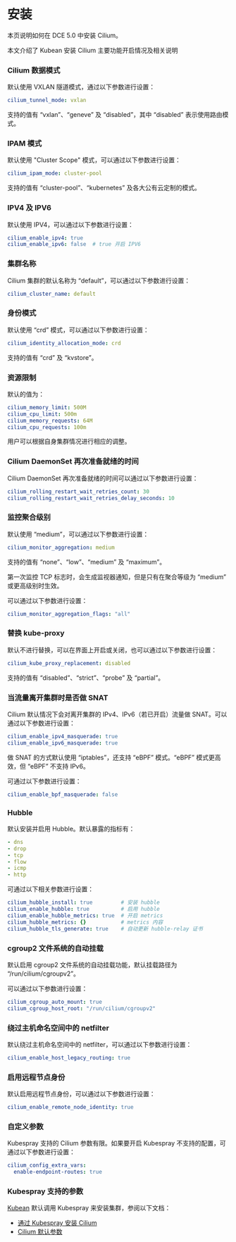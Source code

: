 # 安装

本页说明如何在 DCE 5.0 中安装 Cilium。

本文介绍了 Kubean 安装 Cilium 主要功能开启情况及相关说明

### Cilium 数据模式

默认使用 VXLAN 隧道模式，通过以下参数进行设置：

```yaml
cilium_tunnel_mode: vxlan
```

支持的值有 “vxlan”、“geneve” 及 “disabled”，其中 “disabled” 表示使用路由模式。

### IPAM 模式

默认使用 "Cluster Scope" 模式，可以通过以下参数进行设置：

```yaml
cilium_ipam_mode: cluster-pool
```

支持的值有 “cluster-pool”、“kubernetes” 及各大公有云定制的模式。

### IPV4 及 IPV6

默认使用 IPV4，可以通过以下参数进行设置：

```yaml
cilium_enable_ipv4: true
cilium_enable_ipv6: false  # true 开启 IPV6
```

### 集群名称

Cilium 集群的默认名称为 “default”，可以通过以下参数进行设置：

```yaml
cilium_cluster_name: default
```

### 身份模式

默认使用 “crd” 模式，可以通过以下参数进行设置：

```yaml
cilium_identity_allocation_mode: crd
```

支持的值有 “crd” 及 “kvstore”。

### 资源限制

默认的值为：

```yaml
cilium_memory_limit: 500M
cilium_cpu_limit: 500m
cilium_memory_requests: 64M
cilium_cpu_requests: 100m
```

用户可以根据自身集群情况进行相应的调整。

### Cilium DaemonSet 再次准备就绪的时间

Cilium DaemonSet 再次准备就绪的时间可以通过以下参数进行设置：

```yaml
cilium_rolling_restart_wait_retries_count: 30
cilium_rolling_restart_wait_retries_delay_seconds: 10
```

### 监控聚合级别

默认使用 “medium”，可以通过以下参数进行设置：

```yaml
cilium_monitor_aggregation: medium
```

支持的值有 “none”、“low”、“medium” 及 “maximum”。

第一次监控 TCP 标志时，会生成监视器通知，但是只有在聚合等级为 “medium” 或更高级别时生效。

可以通过以下参数进行设置：

```yaml
cilium_monitor_aggregation_flags: "all"
```

### 替换 kube-proxy

默认不进行替换，可以在界面上开启或关闭，也可以通过以下参数进行设置：

```yaml
cilium_kube_proxy_replacement: disabled
```

支持的值有 “disabled”、“strict”、“probe” 及 “partial”。

### 当流量离开集群时是否做 SNAT

Cilium 默认情况下会对离开集群的 IPv4、IPv6（若已开启）流量做 SNAT。可以通过以下参数进行设置：

```yaml
cilium_enable_ipv4_masquerade: true
cilium_enable_ipv6_masquerade: true
```

做 SNAT 的方式默认使用 “iptables”，还支持 “eBPF” 模式。“eBPF” 模式更高效，但 “eBPF” 不支持 IPv6。

可通过以下参数进行设置：

```yaml
cilium_enable_bpf_masquerade: false
```

### Hubble

默认安装并启用 Hubble。默认暴露的指标有：

```yaml
- dns
- drop
- tcp
- flow
- icmp
- http
```

可通过以下相关参数进行设置：

```yaml
cilium_hubble_install: true         # 安装 hubble
cilium_enable_hubble: true          # 启用 hubble
cilium_enable_hubble_metrics: true  # 开启 metrics
cilium_hubble_metrics: {}           # metrics 内容
cilium_hubble_tls_generate: true    # 自动更新 hubble-relay 证书
```

### cgroup2 文件系统的自动挂载

默认启用 cgroup2 文件系统的自动挂载功能，默认挂载路径为 “/run/cilium/cgroupv2”。

可以通过以下参数进行设置：

```yaml
cilium_cgroup_auto_mount: true
cilium_cgroup_host_root: "/run/cilium/cgroupv2"
```

### 绕过主机命名空间中的 netfilter

默认绕过主机命名空间中的 netfilter，可以通过以下参数进行设置：

```yaml
cilium_enable_host_legacy_routing: true
```

### 启用远程节点身份

默认启用远程节点身份，可以通过以下参数进行设置：

```yaml
cilium_enable_remote_node_identity: true
```

### 自定义参数

Kubespray 支持的 Cilium 参数有限。如果要开启 Kubespray 不支持的配置，可通过以下参数进行设置：

```yaml
cilium_config_extra_vars:
  enable-endpoint-routes: true
```

### Kubespray 支持的参数

[Kubean](../../../community/kubean.md) 默认调用 Kubespray 来安装集群，参阅以下文档：

- [通过 Kubespray 安装 Cilium](https://github.com/kubernetes-sigs/kubespray/blob/master/docs/cilium.md)
- [Cilium 默认参数](https://github.com/kubernetes-sigs/kubespray/blob/b289f533b3b49ecf03baf755bd18b2da48608b3f/roles/network_plugin/cilium/defaults/main.yml)
